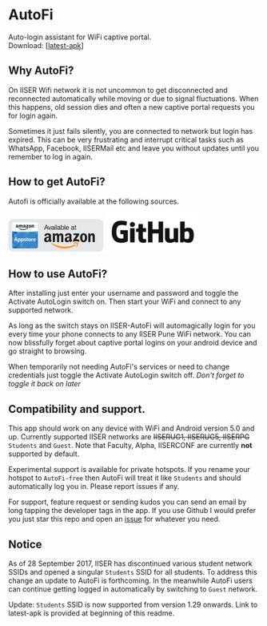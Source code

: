 # AutoFi
Auto-login assistant for WiFi captive portal.  
Download: [[latest-apk](https://github.com/harsgak/AutoFi/blob/master/factory/kids/AutoFi.32.apk?raw=true)]

## Why AutoFi?
On IISER Wifi network it is not uncommon to get disconnected and reconnected automatically while moving or due to signal fluctuations. When this happens, old session dies and often a new captive portal requests you for login again.

Sometimes it just fails silently, you are connected to network but login has expired. This can be very frustrating and interrupt critical tasks such as WhatsApp, Facebook, IISERMail etc and leave you without updates until you remember to log in again.

## How to get AutoFi?
Autofi is officially available at the following sources.  

[![AutoFi on Amazon](/images/amazon-appsstore-us-gray-v2.png)](https://www.amazon.com/gp/mas/dl/android?p=in.ac.iiserpune.students.gakhare.harsh.iiserautofi) 
[![AutoFi on GitHub](/images/GitHub_Logo.png)](https://github.com/harsgak/AutoFi/)


## How to use AutoFi?
After installing just enter your username and password and toggle the Activate AutoLogin switch on. Then start your WiFi and connect to any supported network.

As long as the switch stays on IISER-AutoFi will automagically login for you every time your phone connects to any IISER Pune WiFi network. You can now blissfully forget about captive portal logins on your android device and go straight to browsing.

When temporarily not needing AutoFi's services or need to change credentials just toggle the Activate AutoLogin switch off. 
_Don't forget to toggle it back on later_


## Compatibility and support. 
This app should work on any device with WiFi and Android version 5.0 and up. Currently supported IISER networks are ~~IISERUG1, IISERUG5, IISERPG~~ `Students` and `Guest`. Note that Faculty, Alpha, IISERCONF are currently **not** supported by default.  

Experimental support is available for private hotspots. If you rename your hotspot to `AutoFi-free` then AutoFi will treat it like `Students` and should automatically log you in. Please report issues if any. 


For support, feature request or sending kudos you can send an email by long tapping the developer tags in the app. If you use Github I would prefer you just star this repo and open an [issue](https://github.com/harsgak/AutoFi/issues) for whatever you need.

## Notice
As of 28 September 2017, IISER has discontinued various student network SSIDs and opened a singular `Students` SSID for all students. To address this change an update to AutoFi is forthcoming. In the meanwhile AutoFi users can continue getting logged in automatically by switching to `Guest` network.

Update: `Students` SSID is now supported from version 1.29 onwards. Link to latest-apk is provided at beginning of this readme.
